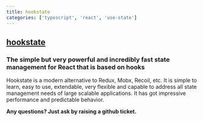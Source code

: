 ```yaml
---
title: hookstate
categories: ['typescript', 'react', 'use-state']
---
```

## [hookstate](https://github.com/avkonst/hookstate)

### The simple but very powerful and incredibly fast state management for React that is based on hooks


Hookstate is a modern alternative to Redux, Mobx, Recoil, etc. It is simple to learn, easy to use, extendable, very flexible and capable to address all state management needs of large scalable applications. It has got impressive performance and predictable behavior.

**Any questions? Just ask by raising a github ticket.**
